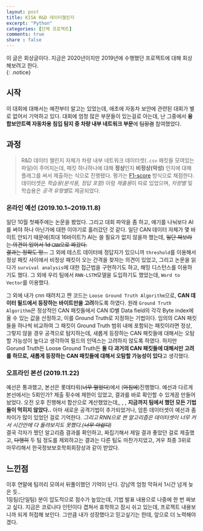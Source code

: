 ```yaml
---
layout: post
title: KISA R&D 데이터챌린지
excerpt: "Python"
categories: [단체 프로젝트]
comments: true
share : false
---
```


이 글은 회상글이다. 지금은 2020년이지만 2019년에 수행했던 프로젝트에 대해 회상해보려고 한다.  
{: .notice}

## 시작
이 대회에 대해서는 예전부터 알고는 있었는데, 애초에 자동차 보안에 관련된 
대회가 별로 없어서 기억하고 있다. 대회에 엄청 많은 부문들이 있는걸로 아는데, 난 그중에서 **융합보안트랙 자동차용
침입 탐지 중 차량 내부 네트워크 부문**에 ~~팀장겸~~ 참여했었다.  

## 과정
> R&D 데이터 챌린지 자체가 차량 내부 네트워크 데이터셋(`.csv` 패킷들 모여있는 파일)이 주어지는데, 
패킷 하나하나에 대해 **정상**인지 **비정상(악성)** 인지에 대해 플래그를 써서 제출하는 식으로 진행됐다.
평가는 [F1-score](https://en.wikipedia.org/wiki/F1_score) 방식으로 채점한다.
데이터셋은 *학습용(분석용, 정답 포함)* 이랑 *제출용*이 따로 있었으며, *차량별* 및 학습용은 *공격 유형별*로 제공되었다.  


### 온라인 예선 (2019.10.1~2019.11.8)
일단 10월 첫째주에는 논문을 봤었다. 그리고 대회 파악을 좀 하고, 얘기를 나눠보다 AI를 써야 하나
아닌가에 대한 이야기로 흘러갔던 것 같다. 일단 CAN 데이터 자체가 몇 바이트 안되기 때문에(최대 16바이트?)
AI는 쓸 필요가 없지 않을까 했는데, ~~일단 짜보라는 의견이 있어서 1d `CNN`으로 짜갔다.  
결과는 정확도 망...~~
그 외에 테스트 데이터에 정답지가 있으니까 `threshold`를 이용해서 정상 패킷 사이에서 비정상 패킷이 오는 
간격을 찾자는 의견이 있었고, 그리고 논문을 읽다가 `survival analysis`에 대한 접근법을 구현하기도 하고, 
해밍 디스턴스를 이용하기도 했다.
그 외에 우리 팀에서 `RNN-LSTM`모델을 도입하기도 했었는데, `Word to Vector`를 이용했다.  

그 외에 내가 cnn 때려치고 짠 코드는 `Loose Ground Truth Algorithm`으로, 
**CAN 데이터 필드에서 등장하는 바이트만을 고려**하도록 하였다. 
원래 `Ground Truth Algorithm`은 정상적인 CAN 패킷들에서 CAN ID별 
Data field의 각각 Byte index에 올 수 있는 값을 산정하고, 
이를 Ground Truth로 지정하는 기법이다. 임의의 CAN 패킷들을 하나씩 비교하여 그 패킷이 Ground Truth 
범위 내에 포함되는 패킷이라면 정상, 그렇지 않을 경우 공격으로 탐지하는데, 
새롭게 등장하는 CAN 패킷들에 대해서는 오탐할 가능성이 높다고 생각하여
필드의 인덱스는 고려하지 않도록 하였다. 
하지만 Gorund Truth든 Loose Ground Truth든 **둘 다 과거의 CAN 패킷들에 대해서만 고려를 하므로, 
새롭게 등장하는 CAN 패킷들에 대해서 오탐할 가능성이 있다**고 생각했다.  

### 오프라인 본선 (2019.11.22)
예선은 통과했고, 본선은 롯데타워(~~너무 멀었다~~)에서 (~~아침에~~)진행했다.
예선과 다르게 본선에서는 5회인가? 제출 횟수에 제한이 있었고, 결과를 바로 확인할 수 있게끔 만들어놨었다.
오전 오후 진행해서 합산으로 계산했었는데,, , ,
**지금까지 팀에서 했던 모든 기법들이 먹히지 않았다..**
아마 새로운 공격기법이 추가되었거나, 암튼 데이터셋이 예선과 좀 차이가 많이 있었던 걸로 기억한다.
*그리고 RNN으로 짠 알고리즘은 데이터셋이 너무 커서 시간안에 다 돌려보지도 못했다.(~~너무 아쉽다~~)*  
결국 각자가 짰던 알고리즘 결과를 확인하고, 짜집기해서 제일 결과 좋았던 걸로 제출했고, 
~~다행히~~ 두 팀 정도를 제외하고는 결과는 다른 팀도 마찬가지었고, 
겨우 최종 3위로 마무리해서 한국정보보호학회회장상과 같이 받았다.  


## 느낀점
이후 연말에 팀끼리 모여서 뒤풀이했던 기억이 난다. 강남역 엄청 막혀서 1시간 넘게 늦은 듯..  
1등팀(단일팀) 분이 압도적으로 점수가 높았는데, 기법 발표 내용으로 나중에 한 번 짜보고 싶다. 
지금은 코로나다 인턴이다 겹쳐서 휴학하고 잠시 쉬고 있는데, 프로젝트 내용보니까 되게 허접해 보인다. 
그만큼 내가 성장했다고 믿고싶기는 한데, 앞으로 더 노력해야겠다.  